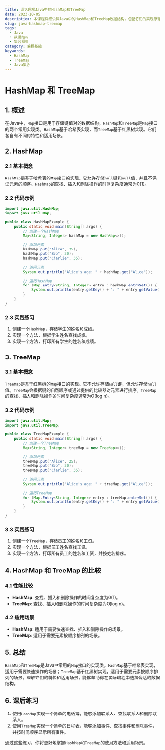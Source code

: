 ```yaml
---
title: 深入理解Java中的HashMap和TreeMap
date: 2023-10-05
description: 本课程详细讲解Java中的HashMap和TreeMap数据结构，包括它们的实现原理、性能比较以及在实际编程中的应用场景。
slug: java-hashmap-treemap
tags:
  - Java
  - 数据结构
  - 集合框架
category: 编程基础
keywords:
  - HashMap
  - TreeMap
  - Java集合
---
```


# HashMap 和 TreeMap

## 1. 概述

在Java中，`Map`接口是用于存储键值对的数据结构。`HashMap`和`TreeMap`是`Map`接口的两个常用实现类。`HashMap`基于哈希表实现，而`TreeMap`基于红黑树实现。它们各自有不同的特性和适用场景。

## 2. HashMap

### 2.1 基本概念

`HashMap`是基于哈希表的`Map`接口的实现。它允许存储`null`键和`null`值，并且不保证元素的顺序。`HashMap`的查找、插入和删除操作的时间复杂度通常为O(1)。

### 2.2 代码示例

```java
import java.util.HashMap;
import java.util.Map;

public class HashMapExample {
    public static void main(String[] args) {
        // 创建一个HashMap
        Map<String, Integer> hashMap = new HashMap<>();

        // 添加元素
        hashMap.put("Alice", 25);
        hashMap.put("Bob", 30);
        hashMap.put("Charlie", 35);

        // 访问元素
        System.out.println("Alice's age: " + hashMap.get("Alice"));

        // 遍历HashMap
        for (Map.Entry<String, Integer> entry : hashMap.entrySet()) {
            System.out.println(entry.getKey() + ": " + entry.getValue());
        }
    }
}
```

### 2.3 实践练习

1. 创建一个`HashMap`，存储学生的姓名和成绩。
2. 实现一个方法，根据学生姓名查找成绩。
3. 实现一个方法，打印所有学生的姓名和成绩。

## 3. TreeMap

### 3.1 基本概念

`TreeMap`是基于红黑树的`Map`接口的实现。它不允许存储`null`键，但允许存储`null`值。`TreeMap`会根据键的自然顺序或通过提供的比较器对元素进行排序。`TreeMap`的查找、插入和删除操作的时间复杂度通常为O(log n)。

### 3.2 代码示例

```java
import java.util.Map;
import java.util.TreeMap;

public class TreeMapExample {
    public static void main(String[] args) {
        // 创建一个TreeMap
        Map<String, Integer> treeMap = new TreeMap<>();

        // 添加元素
        treeMap.put("Alice", 25);
        treeMap.put("Bob", 30);
        treeMap.put("Charlie", 35);

        // 访问元素
        System.out.println("Alice's age: " + treeMap.get("Alice"));

        // 遍历TreeMap
        for (Map.Entry<String, Integer> entry : treeMap.entrySet()) {
            System.out.println(entry.getKey() + ": " + entry.getValue());
        }
    }
}
```

### 3.3 实践练习

1. 创建一个`TreeMap`，存储员工的姓名和工资。
2. 实现一个方法，根据员工姓名查找工资。
3. 实现一个方法，打印所有员工的姓名和工资，并按姓名排序。

## 4. HashMap 和 TreeMap 的比较

### 4.1 性能比较

- **HashMap**: 查找、插入和删除操作的时间复杂度为O(1)。
- **TreeMap**: 查找、插入和删除操作的时间复杂度为O(log n)。

### 4.2 适用场景

- **HashMap**: 适用于需要快速查找、插入和删除操作的场景。
- **TreeMap**: 适用于需要元素按顺序排列的场景。

## 5. 总结

`HashMap`和`TreeMap`是Java中常用的`Map`接口的实现类。`HashMap`基于哈希表实现，适用于需要快速操作的场景；`TreeMap`基于红黑树实现，适用于需要元素按顺序排列的场景。理解它们的特性和适用场景，能够帮助你在实际编程中选择合适的数据结构。

## 6. 课后练习

1. 使用`HashMap`实现一个简单的电话簿，能够添加联系人、查找联系人和删除联系人。
2. 使用`TreeMap`实现一个简单的日程表，能够添加事件、查找事件和删除事件，并按时间顺序显示所有事件。

通过这些练习，你将更好地掌握`HashMap`和`TreeMap`的使用方法和适用场景。